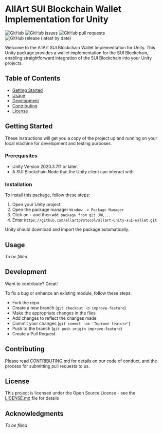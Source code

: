# AllArt SUI Blockchain Wallet Implementation for Unity

![GitHub](https://img.shields.io/github/license/allartprotocol/allart-unity-sui-wallet)
![GitHub issues](https://img.shields.io/github/issues-raw/allartprotocol/allart-unity-sui-wallet)
![GitHub pull requests](https://img.shields.io/github/issues-pr/allartprotocol/allart-unity-sui-wallet)
![GitHub release (latest by date)](https://img.shields.io/github/v/release/allartprotocol/allart-unity-sui-wallet)

Welcome to the AllArt SUI Blockchain Wallet Implementation for Unity. This Unity package provides a wallet implementation for the SUI Blockchain, enabling straightforward integration of the SUI Blockchain into your Unity projects.

## Table of Contents

- [Getting Started](#getting-started)
- [Usage](#usage)
- [Development](#development)
- [Contributing](#contributing)
- [License](#license)

## Getting Started

These instructions will get you a copy of the project up and running on your local machine for development and testing purposes.

### Prerequisites

- Unity Version 2020.3.7f1 or later.
- A SUI Blockchain Node that the Unity client can interact with.

### Installation

To install this package, follow these steps:

1. Open your Unity project.
2. Open the package manager `Window -> Package Manager`
3. Click on `+` and then `Add package from git URL...`
4. Enter `https://github.com/allartprotocol/allart-unity-sui-wallet.git`

Unity should download and import the package automatically.

## Usage

_To be filled_

## Development

Want to contribute? Great!

To fix a bug or enhance an existing module, follow these steps:

- Fork the repo
- Create a new branch (`git checkout -b improve-feature`)
- Make the appropriate changes in the files
- Add changes to reflect the changes made
- Commit your changes (`git commit -am 'Improve feature'`)
- Push to the branch (`git push origin improve-feature`)
- Create a Pull Request

## Contributing

Please read [CONTRIBUTING.md](CONTRIBUTING.md) for details on our code of conduct, and the process for submitting pull requests to us.

## License

This project is licensed under the Open Source License - see the [LICENSE.md](LICENSE.md) file for details

## Acknowledgments

_To be filled_
